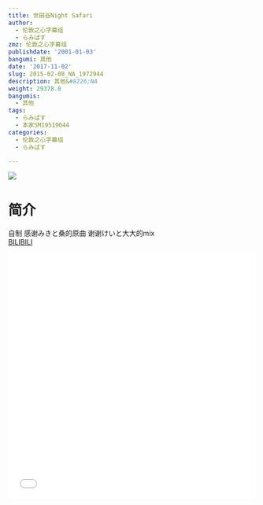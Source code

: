 ```yaml
---
title: 世田谷Night Safari
author:
  - 伦敦之心字幕组
  - らみぱす
zmz: 伦敦之心字幕组
publishdate: '2001-01-03'
bangumi: 其他
date: '2017-11-02'
slug: 2015-02-08_NA_1972944
description: 其他&#8226;NA
weight: 29378.0
bangumis:
  - 其他
tags:
  - らみぱす
  - 本家SM19519044
categories:
  - 伦敦之心字幕组
  - らみぱす

---
```

![](https://i.imgur.com/yh6xBZY.png)
# 简介  
自制 感谢みきと桑的原曲  谢谢けいと大大的mix  
  [BILIBILI](https://www.bilibili.com/video/av1972944/)

  <iframe src="//www.bilibili.com/html/html5player.html?cid=3049405&aid=1972944" width="100%" height="500" frameborder="0" allowfullscreen="allowfullscreen"></iframe>
